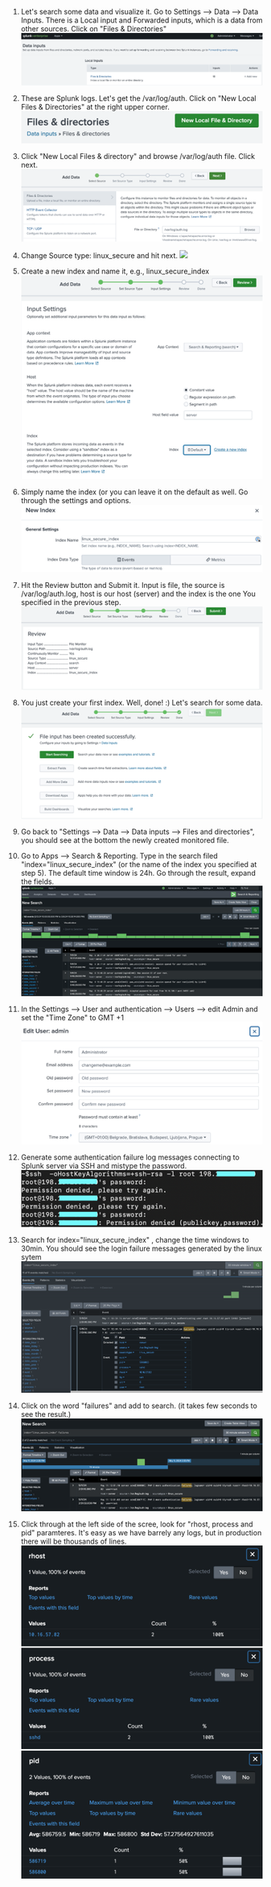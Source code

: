 1. Let's search some data and visualize it. Go to Settings --> Data --> Data Inputs. There is a Local input and Forwarded inputs, which is a data from other sources. Click on "Files & Directories"
![](attachments/datainput_files_and_directories.png)

2. These are Splunk logs. Let's get the /var/log/auth. Click on "New Local Files & Directories" at the right upper corner.
![](attachments/new_local_files.png)

3. Click "New Local Files & directory" and browse /var/log/auth file. Click next.
![](attachments/varlogauth.png)

4. Change Source type: linux_secure and hit next.
![](attachments/linux_secure)

5. Create a new index and name it, e.g., linux_secure_index
![](attachments/create_new_index.png)

6. Simply name the index (or you can leave it on the default as well. Go through the settings and options.
![](attachments/linux_secure_index.png)

7. Hit the Review button and Submit it. Input is file, the source is /var/log/auth.log, host is our host (server) and the index is the one You specified in the previous step.
![](attachments/review.png)

8. You just create your first index. Well, done! :) Let's search for some data.
![](attachments/file_input_created.png)

9. Go back to "Settings --> Data --> Data inputs --> Files and directories", you should see at the bottom the newly created monitored file.

10. Go to Apps --> Search & Reporting. Type in the search filed "index="linux_secure_index" (or the name of the index you specified at step 5). The default time window is 24h. Go through the result, expand the fields.
![](attachments/search01.png)

11. In the Settings --> User and authentication --> Users --> edit Admin and set the "Time Zone" to GMT +1
![](attachments/admin_timezone.png)

12. Generate some authentication failure log messages connecting to Splunk server via SSH and mistype the password.
![](attachments/failed_ssh.png)

13. Search for index="linux_secure_index" , change the time windows to 30min. You should see the login failure messages generated by the linux sytem
![](attachments/login_failure1.png)

14. Click on the word "failures" and add to search. (it takes few seconds to see the result.)
![](attachments/login_failure2.png)

15. Click through at the left side of the scree, look for "rhost, process and pid" paramteres. It's easy as we have barrely any logs, but in production there will be thousands of lines.
![](attachments/rhost.png)
![](attachments/process.png)
![](attachments/pid.png)

